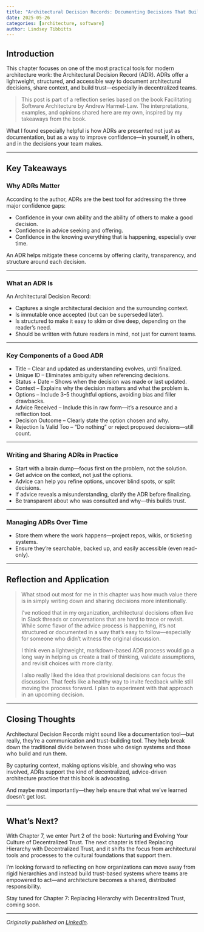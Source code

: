 ```yaml
---
title: "Architectural Decision Records: Documenting Decisions That Build Trust"
date: 2025-05-26
categories: [architecture, software]
author: Lindsey Tibbitts
---
```


## Introduction

This chapter focuses on one of the most practical tools for modern architecture work: the Architectural Decision Record (ADR). ADRs offer a lightweight, structured, and accessible way to document architectural decisions, share context, and build trust—especially in decentralized teams.

> This post is part of a reflection series based on the book Facilitating Software Architecture by Andrew Harmel-Law. The interpretations, examples, and opinions shared here are my own, inspired by my takeaways from the book.

What I found especially helpful is how ADRs are presented not just as documentation, but as a way to improve confidence—in yourself, in others, and in the decisions your team makes.

---

## Key Takeaways

### Why ADRs Matter

According to the author, ADRs are the best tool for addressing the three major confidence gaps:

- Confidence in your own ability and the ability of others to make a good decision.
- Confidence in advice seeking and offering.
- Confidence in the knowing everything that is happening, especially over time.

An ADR helps mitigate these concerns by offering clarity, transparency, and structure around each decision.

---

### What an ADR Is

An Architectural Decision Record:

- Captures a single architectural decision and the surrounding context.
- Is immutable once accepted (but can be superseded later).
- Is structured to make it easy to skim or dive deep, depending on the reader’s need.
- Should be written with future readers in mind, not just for current teams.

---

### Key Components of a Good ADR

- Title – Clear and updated as understanding evolves, until finalized.
- Unique ID – Eliminates ambiguity when referencing decisions.
- Status + Date – Shows when the decision was made or last updated.
- Context – Explains why the decision matters and what the problem is.
- Options – Include 3–5 thoughtful options, avoiding bias and filler drawbacks.
- Advice Received – Include this in raw form—it’s a resource and a reflection tool.
- Decision Outcome – Clearly state the option chosen and why.
- Rejection Is Valid Too – “Do nothing” or reject proposed decisions—still count.

---

### Writing and Sharing ADRs in Practice

- Start with a brain dump—focus first on the problem, not the solution.
- Get advice on the context, not just the options.
- Advice can help you refine options, uncover blind spots, or split decisions.
- If advice reveals a misunderstanding, clarify the ADR before finalizing.
- Be transparent about who was consulted and why—this builds trust.

---

### Managing ADRs Over Time

- Store them where the work happens—project repos, wikis, or ticketing systems.
- Ensure they’re searchable, backed up, and easily accessible (even read-only).

---

## Reflection and Application

> What stood out most for me in this chapter was how much value there is in simply writing down and sharing decisions more intentionally.
>
> I’ve noticed that in my organization, architectural decisions often live in Slack threads or conversations that are hard to trace or revisit. While some flavor of the advice process is happening, it’s not structured or documented in a way that’s easy to follow—especially for someone who didn’t witness the original discussion.
>
> I think even a lightweight, markdown-based ADR process would go a long way in helping us create a trail of thinking, validate assumptions, and revisit choices with more clarity.
>
> I also really liked the idea that provisional decisions can focus the discussion. That feels like a healthy way to invite feedback while still moving the process forward. I plan to experiment with that approach in an upcoming decision.

---

## Closing Thoughts

Architectural Decision Records might sound like a documentation tool—but really, they’re a communication and trust-building tool. They help break down the traditional divide between those who design systems and those who build and run them.

By capturing context, making options visible, and showing who was involved, ADRs support the kind of decentralized, advice-driven architecture practice that this book is advocating.

And maybe most importantly—they help ensure that what we’ve learned doesn’t get lost.

---

## What’s Next?

With Chapter 7, we enter Part 2 of the book: Nurturing and Evolving Your Culture of Decentralized Trust. The next chapter is titled Replacing Hierarchy with Decentralized Trust, and it shifts the focus from architectural tools and processes to the cultural foundations that support them.

I’m looking forward to reflecting on how organizations can move away from rigid hierarchies and instead build trust-based systems where teams are empowered to act—and architecture becomes a shared, distributed responsibility.

Stay tuned for Chapter 7: Replacing Hierarchy with Decentralized Trust, coming soon.

---

*Originally published on [LinkedIn](https://www.linkedin.com/pulse/architectural-decision-records-documenting-decisions-build-tibbitts-fq6ec?trackingId=xIJB2iyWT%2BqphheIxwGzOw%3D%3D&lipi=urn%3Ali%3Apage%3Ad_flagship3_profile_view_base_recent_activity_content_view%3Bl3EtK1K6QJud98JNH1YPFQ%3D%3D).* 